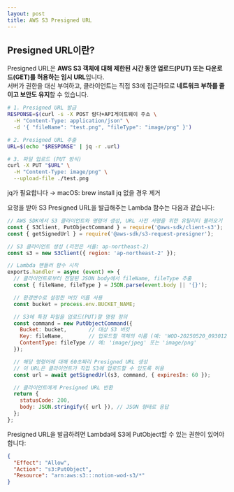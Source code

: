 ```yaml
---
layout: post
title: AWS S3 Presigned URL
---
```


## Presigned URL이란?

Presigned URL은 **AWS S3 객체에 대해 제한된 시간 동안 업로드(PUT) 또는 다운로드(GET)를 허용하는 임시 URL**입니다.  
서버가 권한을 대신 부여하고, 클라이언트는 직접 S3에 접근하므로 **네트워크 부하를 줄이고 보안도 유지**할 수 있습니다.


```bash
# 1. Presigned URL 발급
RESPONSE=$(curl -s -X POST 람다+API게이트웨이 주소 \
  -H "Content-Type: application/json" \
  -d '{ "fileName": "test.png", "fileType": "image/png" }')

# 2. Presigned URL 추출
URL=$(echo "$RESPONSE" | jq -r .url)

# 3. 파일 업로드 (PUT 방식)
curl -X PUT "$URL" \
  -H "Content-Type: image/png" \
  --upload-file ./test.png
```
jq가 필요합니다 → macOS: brew install jq 없을 경우 제거 

요청을 받아 S3 Presigned URL을 발급해주는 Lambda 함수는 다음과 같습니다:

~~~javascript
// AWS SDK에서 S3 클라이언트와 명령어 생성, URL 사전 서명을 위한 유틸리티 불러오기
const { S3Client, PutObjectCommand } = require('@aws-sdk/client-s3');
const { getSignedUrl } = require('@aws-sdk/s3-request-presigner');

// S3 클라이언트 생성 (리전은 서울: ap-northeast-2)
const s3 = new S3Client({ region: 'ap-northeast-2' });

// Lambda 핸들러 함수 시작
exports.handler = async (event) => {
  // 클라이언트로부터 전달된 JSON body에서 fileName, fileType 추출
  const { fileName, fileType } = JSON.parse(event.body || '{}');

  // 환경변수로 설정한 버킷 이름 사용
  const bucket = process.env.BUCKET_NAME;

  // S3에 특정 파일을 업로드(PUT)할 명령 정의
  const command = new PutObjectCommand({
    Bucket: bucket,       // 대상 S3 버킷
    Key: fileName,        // 업로드할 객체의 이름 (예: 'WOD-20250520_093012.jpg')
    ContentType: fileType // 예: 'image/jpeg' 또는 'image/png'
  });

  // 해당 명령어에 대해 60초짜리 Presigned URL 생성
  // 이 URL은 클라이언트가 직접 S3에 업로드할 수 있도록 허용
  const url = await getSignedUrl(s3, command, { expiresIn: 60 });

  // 클라이언트에게 Presigned URL 반환
  return {
    statusCode: 200,
    body: JSON.stringify({ url }), // JSON 형태로 응답
  };
};
~~~

Presigned URL을 발급하려면 Lambda에 S3에 PutObject할 수 있는 권한이 있어야 합니다:
~~~json
{
  "Effect": "Allow",
  "Action": "s3:PutObject",
  "Resource": "arn:aws:s3:::notion-wod-s3/*"
}
~~~